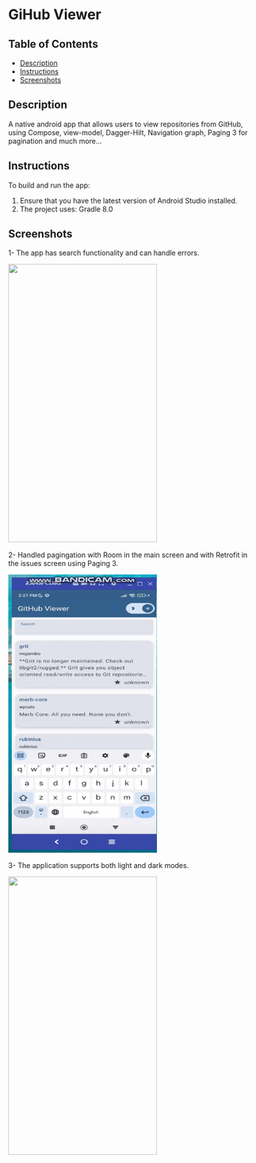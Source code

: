 # GiHub Viewer

## Table of Contents
- [Description](#description)
- [Instructions](#instructions)
- [Screenshots](#screenshots)

## Description

A native android app that allows users to view repositories from GitHub, using Compose, view-model, Dagger-Hilt, Navigation graph, Paging 3 for pagination and much more...

## Instructions

To build and run the app:
1. Ensure that you have the latest version of Android Studio installed.
2. The project uses: Gradle 8.0

## Screenshots

1- The app has search functionality and can handle errors.

<img src="preview/show_1.gif" width="300" height="560"/>

2- Handled pagingation with Room in the main screen and with Retrofit in the issues screen using Paging 3.

<img src="preview/show_2.gif" width="300" height="560"/>

3- The application supports both light and dark modes.

<img src="preview/show_3.gif" width="300" height="560"/>
